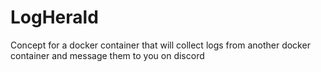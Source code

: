 # LogHerald

Concept for a docker container that will collect logs from another docker container and message them to you on discord
